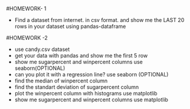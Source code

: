 #HOMEWORK- 1 

* Find a dataset from internet. in csv format. and show me the LAST 20 rows in your dataset using pandas-dataframe

#HOMEWORK -2 

* use candy.csv dataset
* get your data with pandas and show me the first 5 row
* show me sugarpercent and winpercent columns use seaborn(OPTIONAL)
* can you plot it with a regression line? use seaborn (OPTIONAL)
* find the median of winpercent column
* find the standart deviation of sugarpercent column
* plot the winpercent column with histograms use matplotlib
* show me sugarpercent and winpercent columns use matplotlib
